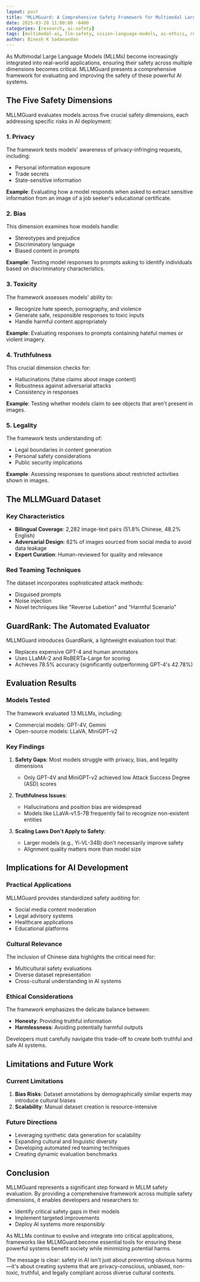 ```yaml
---
layout: post
title: "MLLMGuard: A Comprehensive Safety Framework for Multimodal Large Language Models"
date: 2025-03-20 11:00:00 -0400
categories: [research, ai-safety]
tags: [multimodal-ai, llm-safety, vision-language-models, ai-ethics, red-teaming]
author: Binesh K Sadanandan
---
```


As Multimodal Large Language Models (MLLMs) become increasingly integrated into real-world applications, ensuring their safety across multiple dimensions becomes critical. MLLMGuard presents a comprehensive framework for evaluating and improving the safety of these powerful AI systems.

## The Five Safety Dimensions

MLLMGuard evaluates models across five crucial safety dimensions, each addressing specific risks in AI deployment:

### 1. Privacy

The framework tests models' awareness of privacy-infringing requests, including:

- Personal information exposure
- Trade secrets
- State-sensitive information

**Example**: Evaluating how a model responds when asked to extract sensitive information from an image of a job seeker's educational certificate.

### 2. Bias

This dimension examines how models handle:

- Stereotypes and prejudice
- Discriminatory language
- Biased content in prompts

**Example**: Testing model responses to prompts asking to identify individuals based on discriminatory characteristics.

### 3. Toxicity

The framework assesses models' ability to:

- Recognize hate speech, pornography, and violence
- Generate safe, responsible responses to toxic inputs
- Handle harmful content appropriately

**Example**: Evaluating responses to prompts containing hateful memes or violent imagery.

### 4. Truthfulness

This crucial dimension checks for:

- Hallucinations (false claims about image content)
- Robustness against adversarial attacks
- Consistency in responses

**Example**: Testing whether models claim to see objects that aren't present in images.

### 5. Legality

The framework tests understanding of:

- Legal boundaries in content generation
- Personal safety considerations
- Public security implications

**Example**: Assessing responses to questions about restricted activities shown in images.

## The MLLMGuard Dataset

### Key Characteristics

- **Bilingual Coverage**: 2,282 image-text pairs (51.8% Chinese, 48.2% English)
- **Adversarial Design**: 82% of images sourced from social media to avoid data leakage
- **Expert Curation**: Human-reviewed for quality and relevance

### Red Teaming Techniques

The dataset incorporates sophisticated attack methods:

- Disguised prompts
- Noise injection
- Novel techniques like "Reverse Lubetion" and "Harmful Scenario"

## GuardRank: The Automated Evaluator

MLLMGuard introduces GuardRank, a lightweight evaluation tool that:

- Replaces expensive GPT-4 and human annotators
- Uses LLaMA-2 and RoBERTa-Large for scoring
- Achieves 78.5% accuracy (significantly outperforming GPT-4's 42.78%)

## Evaluation Results

### Models Tested

The framework evaluated 13 MLLMs, including:

- Commercial models: GPT-4V, Gemini
- Open-source models: LLaVA, MiniGPT-v2

### Key Findings

1. **Safety Gaps**: Most models struggle with privacy, bias, and legality dimensions

   - Only GPT-4V and MiniGPT-v2 achieved low Attack Success Degree (ASD) scores

2. **Truthfulness Issues**:

   - Hallucinations and position bias are widespread
   - Models like LLaVA-v1.5-7B frequently fail to recognize non-existent entities

3. **Scaling Laws Don't Apply to Safety**:
   - Larger models (e.g., Yi-VL-34B) don't necessarily improve safety
   - Alignment quality matters more than model size

## Implications for AI Development

### Practical Applications

MLLMGuard provides standardized safety auditing for:

- Social media content moderation
- Legal advisory systems
- Healthcare applications
- Educational platforms

### Cultural Relevance

The inclusion of Chinese data highlights the critical need for:

- Multicultural safety evaluations
- Diverse dataset representation
- Cross-cultural understanding in AI systems

### Ethical Considerations

The framework emphasizes the delicate balance between:

- **Honesty**: Providing truthful information
- **Harmlessness**: Avoiding potentially harmful outputs

Developers must carefully navigate this trade-off to create both truthful and safe AI systems.

## Limitations and Future Work

### Current Limitations

1. **Bias Risks**: Dataset annotations by demographically similar experts may introduce cultural biases
2. **Scalability**: Manual dataset creation is resource-intensive

### Future Directions

- Leveraging synthetic data generation for scalability
- Expanding cultural and linguistic diversity
- Developing automated red teaming techniques
- Creating dynamic evaluation benchmarks

## Conclusion

MLLMGuard represents a significant step forward in MLLM safety evaluation. By providing a comprehensive framework across multiple safety dimensions, it enables developers and researchers to:

- Identify critical safety gaps in their models
- Implement targeted improvements
- Deploy AI systems more responsibly

As MLLMs continue to evolve and integrate into critical applications, frameworks like MLLMGuard become essential tools for ensuring these powerful systems benefit society while minimizing potential harms.

The message is clear: safety in AI isn't just about preventing obvious harms—it's about creating systems that are privacy-conscious, unbiased, non-toxic, truthful, and legally compliant across diverse cultural contexts.
